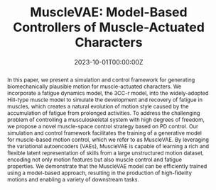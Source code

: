 ---
title: "MuscleVAE: Model-Based Controllers of Muscle-Actuated Characters"

# Authors
# If you created a profile for a user (e.g. the default `admin` user), write the username (folder name) here 
# and it will be replaced with their full name and linked to their profile.
authors:
- admin
- Xiyan Xu
- Libin Liu

# Author notes (optional)
author_notes:
-
-
- "Corresponding Authors"


date: "2023-10-01T00:00:00Z"
doi: "https://doi.org/10.1145/3610548.3618137"

# Schedule page publish date (NOT publication's date).
publishDate: "2023-10-13T00:00:00Z"

# Publication type.
# Legend: 0 = Uncategorized; 1 = Conference paper; 2 = Journal article;
# 3 = Preprint / Working Paper; 4 = Report; 5 = Book; 6 = Book section;
# 7 = Thesis; 8 = Patent
publication_types: ["1"]

# Publication name and optional abbreviated publication name.
publication: In *ACM Transactions on Graphics(Proceedings of SIGGRAPH Asia 2023)*
publication_short: In *SIGGRAPH Asia*

abstract: "In this paper, we present a simulation and control framework for generating biomechanically plausible motion for muscle-actuated characters. We incorporate a fatigue dynamics model, the 3CC-r model, into the widely-adopted Hill-type muscle model to simulate the development and recovery of fatigue in muscles, which creates a natural evolution of motion style caused by the accumulation of fatigue from prolonged activities. To address the challenging problem of controlling a musculoskeletal system with high degrees of freedom, we propose a novel muscle-space control strategy based on PD control. Our simulation and control framework facilitates the training of a generative model for muscle-based motion control, which we refer to as MuscleVAE. By leveraging the variational autoencoders (VAEs), MuscleVAE is capable of learning a rich and flexible latent representation of skills from a large unstructured motion dataset, encoding not only motion features but also muscle control and fatigue properties. We demonstrate that the MuscleVAE model can be efficiently trained using a model-based approach, resulting in the production of high-fidelity motions and enabling a variety of downstream tasks.
"

# Summary. An optional shortened abstract.
summary: We present MuscleVAE, a comprehensive muscle simulating and controlling framework with fatigue modelling embeded. Using model-based reinforcement learning, our framework can generate of high-fidelity motions and enable a variety of downstream tasks.

tags: [Muscle Simulation, Physcics Character Animation]

# Display this page in the Featured widget?
featured: false

# Custom links (uncomment lines below)
links:
 - name: Video
   url: https://www.youtube.com/
 - name: Code
   url: https://github.com/wangchek/MuscleVAE

url_pdf: 'Muscle-VAE/static/author_version.pdf'
url_code: ''
url_dataset: ''
url_poster: ''
url_project: 'https://github.com/wangchek/MuscleVAE'
url_slides: ''
url_source: ''
# url_video:  'https://www.youtube.com/watch?v=ELZ7m4rLCgk'

# Featured image
# To use, add an image named `featured.jpg/png` to your page's folder. 
image:
  #caption: 'Image credit: [**Unsplash**](https://unsplash.com/photos/pLCdAaMFLTE)'
  focal_point: ""
  preview_only: false

# Associated Projects (optional).
#   Associate this publication with one or more of your projects.
#   Simply enter your project's folder or file name without extension.
#   E.g. `internal-project` references `content/project/internal-project/index.md`.
#   Otherwise, set `projects: []`.
#projects:
#- example

# Slides (optional).
#   Associate this publication with Markdown slides.
#   Simply enter your slide deck's filename without extension.
#   E.g. `slides: "example"` references `content/slides/example/index.md`.
#   Otherwise, set `slides: ""`.
#slides: example
---